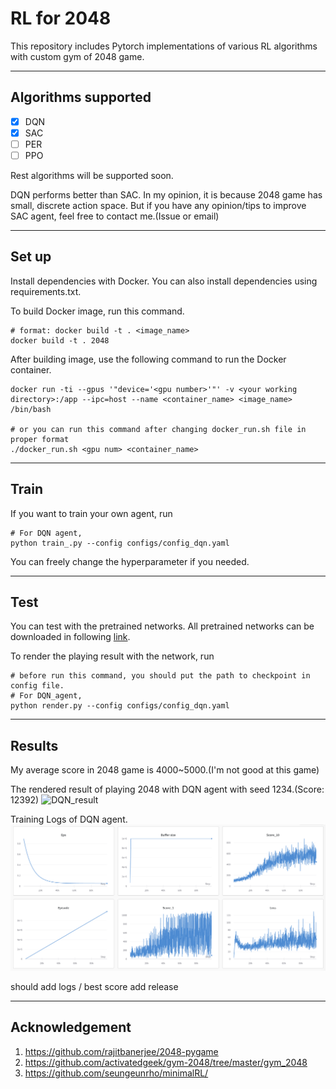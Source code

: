 # RL for 2048
This repository includes Pytorch implementations of various RL algorithms with custom gym of 2048 game.

---

## Algorithms supported

- [x] DQN
- [x] SAC
- [ ] PER
- [ ] PPO

Rest algorithms will be supported soon.

DQN performs better than SAC. In my opinion, it is because 2048 game has small, discrete action space.
But if you have any opinion/tips to improve SAC agent, feel free to contact me.(Issue or email)


---
## Set up

Install dependencies with Docker. You can also install dependencies using requirements.txt.

To build Docker image, run this command.
```
# format: docker build -t . <image_name>
docker build -t . 2048
```

After building image, use the following command to run the Docker container.
```
docker run -ti --gpus '"device='<gpu number>'"' -v <your working directory>:/app --ipc=host --name <container_name> <image_name> /bin/bash

# or you can run this command after changing docker_run.sh file in proper format
./docker_run.sh <gpu num> <container_name>
```
---
## Train
If you want to train your own agent, run
```
# For DQN agent,
python train_.py --config configs/config_dqn.yaml
```

You can freely change the hyperparameter if you needed.

---
## Test

You can test with the pretrained networks.
All pretrained networks can be downloaded in following [link](https://drive.google.com/drive/folders/1KJupRZ0yWHufZ4-E0Ns3QRr-CR4n7CNu?usp=share_link).


To render the playing result with the network, run
```
# before run this command, you should put the path to checkpoint in config file.
# For DQN_agent,
python render.py --config configs/config_dqn.yaml

```

---
## Results
My average score in 2048 game is  4000~5000.(I'm not good at this game) 

The rendered result of playing 2048 with DQN agent with seed 1234.(Score: 12392)
![DQN_result](./gifs/game_play_dqn_12392.gif)

Training Logs of DQN agent.
![Training_log_of_DQN](./imgs/Training_log_dqn.png)

should add logs / best score 
add release



---
## Acknowledgement
1. https://github.com/rajitbanerjee/2048-pygame
2. https://github.com/activatedgeek/gym-2048/tree/master/gym_2048
3. https://github.com/seungeunrho/minimalRL/